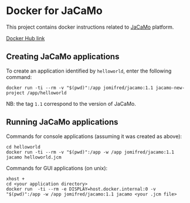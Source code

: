 # Docker for JaCaMo

This project contains docker instructions related to [JaCaMo](http://jacamo.sf.net) platform.

[Docker Hub link](https://hub.docker.com/r/jomifred/jacamo)

## Creating JaCaMo applications

To create an application identified by `helloworld`, enter the following command:
```
docker run -ti --rm -v "$(pwd)":/app jomifred/jacamo:1.1 jacamo-new-project /app/helloworld
```

NB: the tag `1.1` correspond to the version of JaCaMo.

## Running JaCaMo applications

Commands for console applications (assuming it was created as above):

```
cd helloworld
docker run -ti --rm -v "$(pwd)":/app -w /app jomifred/jacamo:1.1 jacamo helloworld.jcm
```

Commands for GUI applications (on unix):

```
xhost +
cd <your application directory>
docker run  -ti --rm -e DISPLAY=host.docker.internal:0 -v "$(pwd)":/app -w /app jomifred/jacamo:1.1 jacamo <your .jcm file>
```
